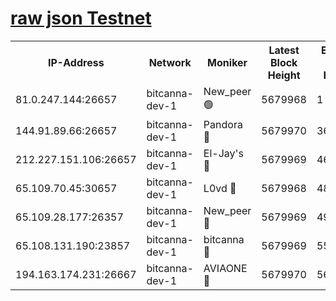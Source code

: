 [raw json Testnet](https://rpc-check.bcat.stavr.tech/bcat/rpc-bcat-result.json)
=


<table><tr><th>IP-Address</th><th>Network</th><th>Moniker</th><th>Latest Block Height</th><th>Earliest Block Height</th><th>Catching Up</th><th>Tx Index</th><th>Voting Power</th><th>Scan Time</th></tr><tr><td>81.0.247.144:26657</td><td>bitcanna-dev-1</td><td>New_peer 🟢</td><td>5679968</td><td>1</td><td>False</td><td>on</td><td>0</td><td>2023-12-26T04:27:20.470576104UTC</td></tr><tr><td>144.91.89.66:26657</td><td>bitcanna-dev-1</td><td>Pandora 🔴</td><td>5679970</td><td>3675711</td><td>False</td><td>on</td><td>2096387</td><td>2023-12-26T04:27:30.337134284UTC</td></tr><tr><td>212.227.151.106:26657</td><td>bitcanna-dev-1</td><td>El-Jay's 🔴</td><td>5679969</td><td>4670391</td><td>False</td><td>on</td><td>2218164</td><td>2023-12-26T04:27:27.257261331UTC</td></tr><tr><td>65.109.70.45:30657</td><td>bitcanna-dev-1</td><td>L0vd 🔴</td><td>5679968</td><td>4828155</td><td>False</td><td>on</td><td>7920</td><td>2023-12-26T04:27:20.777964584UTC</td></tr><tr><td>65.109.28.177:26357</td><td>bitcanna-dev-1</td><td>New_peer 🔴</td><td>5679969</td><td>4952911</td><td>False</td><td>on</td><td>2237067</td><td>2023-12-26T04:27:27.642614606UTC</td></tr><tr><td>65.108.131.190:23857</td><td>bitcanna-dev-1</td><td>bitcanna 🔴</td><td>5679969</td><td>5579969</td><td>False</td><td>off</td><td>82368</td><td>2023-12-26T04:27:28.000373067UTC</td></tr><tr><td>194.163.174.231:26667</td><td>bitcanna-dev-1</td><td>AVIAONE 🔴</td><td>5679970</td><td>5676521</td><td>False</td><td>on</td><td>1949865</td><td>2023-12-26T04:27:32.725318296UTC</td></tr></table>